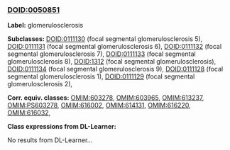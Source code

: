
### [DOID:0050851](http://purl.obolibrary.org/obo/DOID_0050851)
**Label:** glomerulosclerosis

**Subclasses:** [DOID:0111130](http://purl.obolibrary.org/obo/DOID_0111130) (focal segmental glomerulosclerosis 5), [DOID:0111131](http://purl.obolibrary.org/obo/DOID_0111131) (focal segmental glomerulosclerosis 6), [DOID:0111132](http://purl.obolibrary.org/obo/DOID_0111132) (focal segmental glomerulosclerosis 7), [DOID:0111133](http://purl.obolibrary.org/obo/DOID_0111133) (focal segmental glomerulosclerosis 8), [DOID:1312](http://purl.obolibrary.org/obo/DOID_1312) (focal segmental glomerulosclerosis), [DOID:0111134](http://purl.obolibrary.org/obo/DOID_0111134) (focal segmental glomerulosclerosis 9), [DOID:0111128](http://purl.obolibrary.org/obo/DOID_0111128) (focal segmental glomerulosclerosis 1), [DOID:0111129](http://purl.obolibrary.org/obo/DOID_0111129) (focal segmental glomerulosclerosis 2), 

**Corr. equiv. classes:** [OMIM:603278](http://purl.obolibrary.org/obo/OMIM_603278), [OMIM:603965](http://purl.obolibrary.org/obo/OMIM_603965), [OMIM:613237](http://purl.obolibrary.org/obo/OMIM_613237), [OMIM:PS603278](http://purl.obolibrary.org/obo/OMIM_PS603278), [OMIM:616002](http://purl.obolibrary.org/obo/OMIM_616002), [OMIM:614131](http://purl.obolibrary.org/obo/OMIM_614131), [OMIM:616220](http://purl.obolibrary.org/obo/OMIM_616220), [OMIM:616032](http://purl.obolibrary.org/obo/OMIM_616032), 

**Class expressions from DL-Learner:**

No results from DL-Learner...



